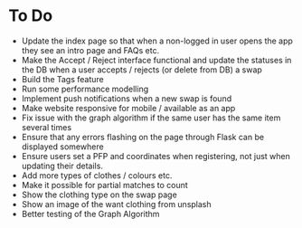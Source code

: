 # To Do
- Update the index page so that when a non-logged in user opens the app they see an intro page and FAQs etc.
- Make the Accept / Reject interface functional and update the statuses in the DB when a user accepts / rejects (or delete from DB) a swap
- Build the Tags feature
- Run some performance modelling
- Implement push notifications when a new swap is found
- Make website responsive for mobile / available as an app
- Fix issue with the graph algorithm if the same user has the same item several times
- Ensure that any errors flashing on the page through Flask can be displayed somewhere
- Ensure users set a PFP and coordinates when registering, not just when updating their details.
- Add more types of clothes / colours etc.
- Make it possible for partial matches to count
- Show the clothing type on the swap page
- Show an image of the want clothing from unsplash
- Better testing of the Graph Algorithm
